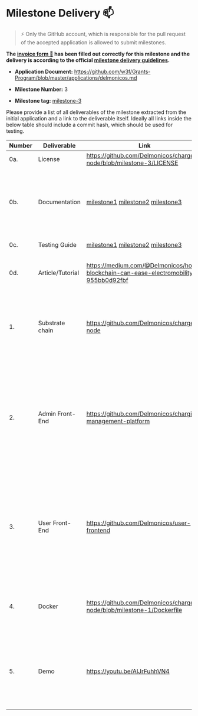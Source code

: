 # Milestone Delivery :mailbox:

> ⚡ Only the GitHub account, which is responsible for the pull request of the accepted application is allowed to submit milestones. 
> 

**The [invoice form :pencil:](https://forms.gle/8Wx7nxtq8fKrsuEz8) has been filled out correctly for this milestone and the delivery is according to the official [milestone delivery guidelines](https://github.com/w3f/General-Grants-Program/blob/master/grants/milestone-deliverables-guidelines.md).** 

* **Application Document:** https://github.com/w3f/Grants-Program/blob/master/applications/delmonicos.md

* **Milestone Number:** 3

* **Milestone tag:** [milestone-3](https://github.com/Delmonicos/charger-node/tree/milestone-3)

Please provide a list of all deliverables of the milestone extracted from the initial application and a link to the deliverable itself. Ideally all links inside the below table should include a commit hash, which should be used for testing.

| Number | Deliverable | Link | Notes |
| ------------- | ------------- | ------------- | ------------- |
| 0a. | License | https://github.com/Delmonicos/charger-node/blob/milestone-3/LICENSE | Apache 2.0 |  
| 0b. | Documentation | [milestone1](https://github.com/Delmonicos/charger-node/blob/milestone-1/Web3-Grant/milestone1/testing-guide.md) [milestone2](https://github.com/Delmonicos/charger-node/blob/milestone-2/Web3-Grant/milestone2/testing-guide.md) [milestone3](https://github.com/Delmonicos/charger-node/blob/milestone-3/Web3-Grant/milestone3/testing-guide.md) | The testing guide describes what has been developed in this milestone and how to test it. |
| 0c. | Testing Guide | [milestone1](https://github.com/Delmonicos/charger-node/blob/milestone-1/Web3-Grant/milestone1/testing-guide.md) [milestone2](https://github.com/Delmonicos/charger-node/blob/milestone-2/Web3-Grant/milestone2/testing-guide.md) [milestone3](https://github.com/Delmonicos/charger-node/blob/milestone-3/Web3-Grant/milestone3/testing-guide.md)| The code has unit-test. | 
| 0d. | Article/Tutorial | https://medium.com/@Delmonicos/how-blockchain-can-ease-electromobility-955bb0d92fbf | The Delmonicos article published on Medium | 
| 1. | Substrate chain | https://github.com/Delmonicos/charger-node | The Charger Node has been compiled for ARM architecture and tested on Raspberry Pi 4  |
| 2. | Admin Front-End | https://github.com/Delmonicos/charging-management-platform | Basic Admin-UI connected to Elastic Search for monitoring of blockchain events and to Substrate using Polkadot.js in order to register a new charger and manage pricing.| 
| 3. | User Front-End	 | https://github.com/Delmonicos/user-frontend | A React-based responsive webapp, used as the User Interface for the Proof-Of-Concept, allows an user to locate chargers, start & monitor a charge. | 
| 4. | Docker | https://github.com/Delmonicos/charger-node/blob/milestone-1/Dockerfile | The dockerfile build and starts the node in development mode. |
| 5. | Demo | https://youtu.be/AlJrFuhhVN4 | the video shows how the prototype works, including the user interface, the administration interface and the explorer. |
